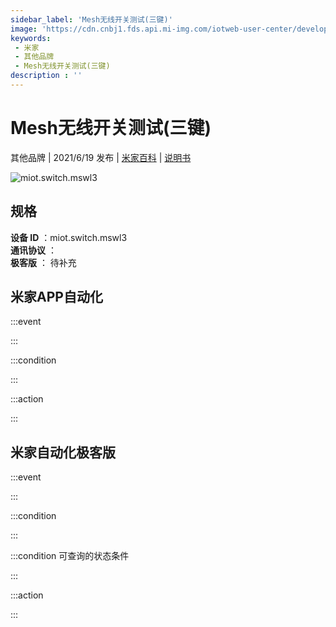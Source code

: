 ```yaml
---
sidebar_label: 'Mesh无线开关测试(三键)'
image: 'https://cdn.cnbj1.fds.api.mi-img.com/iotweb-user-center/developer_1679048028394DlWfOwxo.png?GalaxyAccessKeyId=AKVGLQWBOVIRQ3XLEW&Expires=9223372036854775807&Signature=pDlhiLbCLn8CWEtyKXw4FPcF+YI='
keywords: 
 - 米家
 - 其他品牌
 - Mesh无线开关测试(三键)
description : ''
---
```

# Mesh无线开关测试(三键)

其他品牌 | 2021/6/19 发布 | [米家百科](https://home.mi.com/webapp/content/baike/product/index.html?model=miot.switch.mswl3) | [说明书](https://home.mi.com/views/introduction.html?model=miot.switch.mswl3&region=cn)

![miot.switch.mswl3](https://cdn.cnbj1.fds.api.mi-img.com/iotweb-user-center/developer_1679048028394DlWfOwxo.png?GalaxyAccessKeyId=AKVGLQWBOVIRQ3XLEW&Expires=9223372036854775807&Signature=pDlhiLbCLn8CWEtyKXw4FPcF+YI=)

## 规格  
> 
**设备 ID** ：miot.switch.mswl3  
**通讯协议** ：  
**极客版**  ： 待补充 


## 米家APP自动化  

:::event  

:::

:::condition  

:::

:::action   

:::

## 米家自动化极客版  

:::event  

:::

:::condition  

:::

:::condition 可查询的状态条件  

:::

:::action  

:::

        

